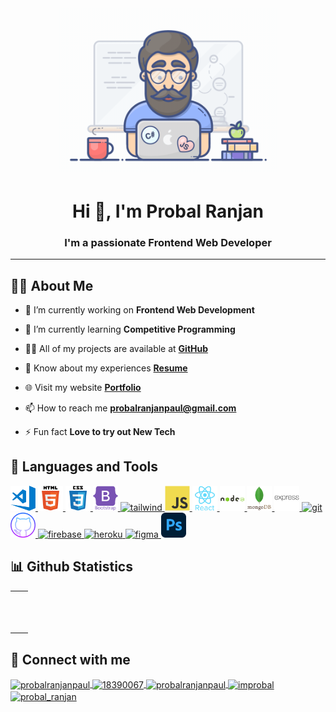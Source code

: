 <h1 align="center">
<img width="350" src="Assets/programmer.gif"/>
</h1>

<h1 align="center">Hi 👋, I'm Probal Ranjan</h1>
<h3 align="center">I'm a passionate Frontend Web Developer</h3>


---


## 🙋‍♂️ About Me

- 🔭 I’m currently working on **Frontend Web Development**

- 🌱 I’m currently learning **Competitive Programming**

- 👨‍💻 All of my projects are available at **[GitHub](https://github.com/ProbalRanjan)**

- 📄 Know about my experiences **[Resume](https://drive.google.com/file/d/1QHnx7hOaR3QvYwQws_u15Lpcu5CpQJoX/view?usp=sharing)**

- 🌐 Visit my website **[Portfolio](https://probalranjanpaul.netlify.app)**

- 📫 How to reach me **probalranjanpaul@gmail.com**

- ⚡ Fun fact **Love to try out New Tech**


## 🚀 Languages and Tools

<p align="left">
    <a href="#"> <img src="Assets/visual-studio-code.png" alt="vsCode" width="40" height="40"/> </a>
    <a href="#"> <img src="https://raw.githubusercontent.com/devicons/devicon/master/icons/html5/html5-original-wordmark.svg" alt="html5" width="40" height="40"/> </a>
    <a href="#"> <img src="https://raw.githubusercontent.com/devicons/devicon/master/icons/css3/css3-original-wordmark.svg" alt="css3" width="40" height="40"/> </a>
    <a href="#"> <img src="https://raw.githubusercontent.com/devicons/devicon/master/icons/bootstrap/bootstrap-plain-wordmark.svg" alt="bootstrap" width="40" height="40"/> </a>
    <a href="#"> <img src="https://www.vectorlogo.zone/logos/tailwindcss/tailwindcss-icon.svg" alt="tailwind" width="40" height="40"/> </a> 
    <a href="#"> <img src="https://raw.githubusercontent.com/devicons/devicon/master/icons/javascript/javascript-original.svg" alt="javascript" width="40" height="40"/> </a> 
    <a href="#"> <img src="https://raw.githubusercontent.com/devicons/devicon/master/icons/react/react-original-wordmark.svg" alt="react" width="40" height="40"/> </a>
    <a href="#"> <img src="https://raw.githubusercontent.com/devicons/devicon/master/icons/nodejs/nodejs-original-wordmark.svg" alt="nodejs" width="40" height="40"/> </a>
    <a href="#"> <img src="https://raw.githubusercontent.com/devicons/devicon/master/icons/mongodb/mongodb-original-wordmark.svg" alt="mongodb" width="40" height="40"/> </a> 
    <a href="#"> <img src="https://raw.githubusercontent.com/devicons/devicon/master/icons/express/express-original-wordmark.svg" alt="express" width="40" height="40"/> </a>
    <a href="#"> <img src="https://www.vectorlogo.zone/logos/git-scm/git-scm-icon.svg" alt="git" width="40" height="40"/> </a> 
    <a href="#"> <img src="Assets/github.png" alt="github" width="40" height="40"/> </a> 
    <a href="#"> <img src="https://www.vectorlogo.zone/logos/firebase/firebase-icon.svg" alt="firebase" width="40" height="40"/> </a> 
    <a href="#"> <img src="https://www.vectorlogo.zone/logos/heroku/heroku-icon.svg" alt="heroku" width="40" height="40"/> </a>
    <a href="#"> <img src="https://www.vectorlogo.zone/logos/figma/figma-icon.svg" alt="figma" width="40" height="40"/> </a> 
    <a href="#"> <img src="Assets/photoshop.png" alt="photoshop" width="40" height="40"/> </a>
</p>


## 📊 Github Statistics

<p align="center">
   <table>
        <tr>
            <td colspan="2" align="center">
                <img alt=""
                    src="https://github-readme-streak-stats.herokuapp.com?user=ProbalRanjan&theme=algolia&background=0D1117&hide_border=true">
            </td>
        </tr>
        <tr>
            <td>
                <img alt=""
                    src="https://github-readme-stats.vercel.app/api?username=ProbalRanjan&show_icons=true&count_private=true&theme=algolia&bg_color=0D1117&hide_border=true" />
            </td>
            <td>
                <img alt=""
                    src="https://github-readme-stats.vercel.app/api/top-langs/?username=ProbalRanjan&langs_count=14&theme=algolia&layout=compact&hide=html&bg_color=0D1117">
            </td>
        </tr>
        <tr>
            <td align="center">
                <img alt=""
                    src="https://activity-graph.herokuapp.com/graph?username=ProbalRanjan&bg_color=0D1117&color=0295DA&line=2DDD97&point=FFFFFF&hide_border=true" />
            </td>
        </tr>
    </table>
</p>


## 🤝 Connect with me

<p align="left">
    <a href="https://linkedin.com/in/probalranjanpaul" target="blank"> <img align="center" src="https://raw.githubusercontent.com/rahuldkjain/github-profile-readme-generator/master/src/images/icons/Social/linked-in-alt.svg" alt="probalranjanpaul" height="30" width="40" /> </a>
    <a href="https://stackoverflow.com/users/18390067" target="blank"> <img align="center" src="https://raw.githubusercontent.com/rahuldkjain/github-profile-readme-generator/master/src/images/icons/Social/stack-overflow.svg" alt="18390067" height="30" width="40" /> </a>
    <a href="https://fb.com/probalranjanpaul" target="blank"> <img align="center" src="https://raw.githubusercontent.com/rahuldkjain/github-profile-readme-generator/master/src/images/icons/Social/facebook.svg" alt="probalranjanpaul" height="30" width="40" /> </a>
    <a href="https://instagram.com/improbal" target="blank"> <img align="center" src="https://raw.githubusercontent.com/rahuldkjain/github-profile-readme-generator/master/src/images/icons/Social/instagram.svg" alt="improbal" height="30" width="40" /> </a>
    <a href="https://twitter.com/probal_ranjan" target="blank"> <img align="center" src="https://raw.githubusercontent.com/rahuldkjain/github-profile-readme-generator/master/src/images/icons/Social/twitter.svg" alt="probal_ranjan" height="30" width="40" /> </a>
</p>